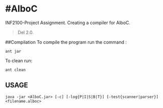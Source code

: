 #AlboC
=====
INF2100-Project Assignment. Creating a compiler for AlboC.

>Del 2.0.

##Compilation
To compile the program run the command :
````
ant jar

````
To clean run:
````
ant clean
````

## USAGE
````
java -jar <AlboC.jar> [-c] [-log{P|I|S|B|T}] [-test{scanner|parser}] <filename.alboc>
````
